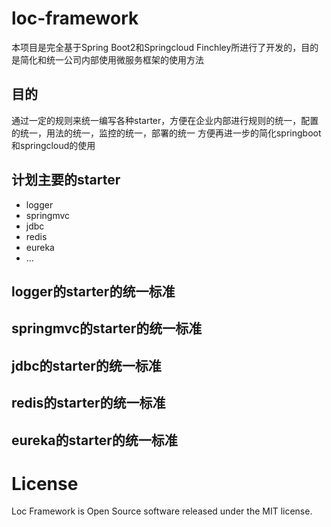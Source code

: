 # loc-framework
本项目是完全基于Spring Boot2和Springcloud Finchley所进行了开发的，目的是简化和统一公司内部使用微服务框架的使用方法

## 目的
通过一定的规则来统一编写各种starter，方便在企业内部进行规则的统一，配置的统一，用法的统一，监控的统一，部署的统一
方便再进一步的简化springboot和springcloud的使用

## 计划主要的starter
- logger
- springmvc
- jdbc
- redis
- eureka
- ...


## logger的starter的统一标准


## springmvc的starter的统一标准


## jdbc的starter的统一标准


## redis的starter的统一标准


## eureka的starter的统一标准


# License
Loc Framework is Open Source software released under the MIT license.
